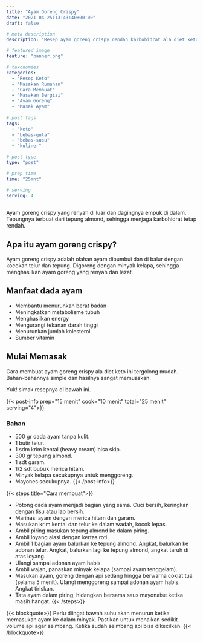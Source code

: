 ```yaml
---
title: "Ayam Goreng Crispy"
date: "2021-04-25T13:43:40+00:00"
draft: false

# meta description
description: "Resep ayam goreng crispy rendah karbohidrat ala diet keto, Sehat dan bergizi."

# featured image
feature: "banner.png"

# taxonomies
categories:
  - "Resep Keto"
  - "Masakan Rumahan"
  - "Cara Membuat"
  - "Masakan Bergizi"
  - "Ayam Goreng"
  - "Masak Ayam"
  
# post tags
tags:
  - "keto"
  - "bebas-gula"
  - "bebas-susu"
  - "kuliner"

# post type
type: "post"

# prep time
time: "25mnt"

# serving
serving: 4
---
```

Ayam goreng crispy yang renyah di luar dan dagingnya empuk di dalam. Tepungnya terbuat dari tepung almond, sehingga menjaga karbohidrat tetap rendah.

## Apa itu ayam goreng crispy?

Ayam goreng crispy adalah olahan ayam dibumbui dan di balur dengan kocokan telur dan tepung. Digoreng dengan minyak kelapa, sehingga menghasilkan ayam goreng yang renyah dan lezat.

## Manfaat dada ayam

- Membantu menurunkan berat badan
- Meningkatkan metabolisme tubuh
- Menghasilkan energy
- Mengurangi tekanan darah tinggi
- Menurunkan jumlah kolesterol.
- Sumber vitamin

## Mulai Memasak

Cara membuat ayam goreng crispy ala diet keto ini tergolong mudah. Bahan-bahannya simple dan hasilnya sangat memuaskan.

Yuk! simak resepnya di bawah ini.

{{< post-info prep="15 menit" cook="10 menit" total="25 menit" serving="4">}}

### Bahan

- 500 gr dada ayam tanpa kulit.
- 1 butir telur.
- 1 sdm krim kental (heavy cream) bisa skip.
- 300 gr tepung almond.
- 1 sdt garam.
- 1/2 sdt bubuk merica hitam.
- Minyak kelapa secukupnya untuk menggoreng.
- Mayones secukupnya.
{{< /post-info>}}

{{< steps title="Cara membuat">}}
-  Potong dada ayam menjadi bagian yang sama. Cuci bersih, keringkan dengan tisu atau lap bersih.
- Marinasi ayam dengan merica hitam dan garam.
- Masukan krim kental dan telur ke dalam wadah, kocok lepas.
- Ambil piring masukan tepung almond ke dalam piring.
- Ambil loyang alasi dengan kertas roti.
- Ambil 1 bagian ayam balurkan ke tepung almond. Angkat, balurkan ke adonan telur. Angkat, balurkan lagi ke tepung almond, angkat taruh di atas loyang.
- Ulangi sampai adonan ayam habis.
- Ambil wajan, panaskan minyak kelapa (sampai ayam tenggelam).
- Masukan ayam, goreng dengan api sedang hingga berwarna coklat tua (selama 5 menit). Ulangi menggoreng sampai adonan ayam habis. Angkat tiriskan.
- Tata ayam dalam piring, hidangkan bersama saus mayonaise ketika masih hangat.
{{< /steps>}}

{{< blockquote>}}
Perlu diingat bawah suhu akan menurun ketika memasukan ayam ke dalam minyak. Pastikan untuk menaikan sedikit volume api agar seimbang. Ketika sudah seimbang api bisa dikecilkan.
{{< /blockquote>}}


